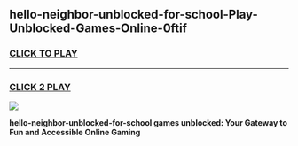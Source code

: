 
## hello-neighbor-unblocked-for-school-Play-Unblocked-Games-Online-0ftif
<h3>
<a href="https://premium76.site?title=hello-neighbor-unblocked-for-school&ref=25A">CLICK TO PLAY</a></h3>
<hr>

<h3>
<a href="https://premium76.site?title=hello-neighbor-unblocked-for-school&ref=25A">CLICK 2 PLAY</a>
  
</h3>

<a href="https://premium76.site?title=hello-neighbor-unblocked-for-school&ref=25A"><img src="https://clearcache.store/games.png"></a>


**hello-neighbor-unblocked-for-school games unblocked: Your Gateway to Fun and Accessible Online Gaming**
